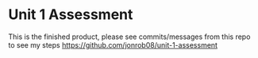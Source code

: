 # Unit 1 Assessment 
This is the finished product, please see commits/messages from this repo to see my steps https://github.com/jonrob08/unit-1-assessment